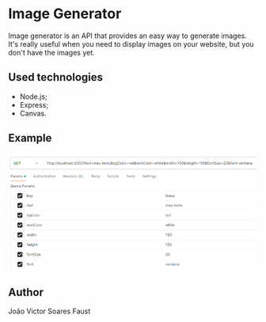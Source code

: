 # Image Generator

Image generator is an API that provides an easy way to generate images. It's
really useful when you need to display images on your website, but you don't have
the images yet.

## Used technologies

- Node.js;
- Express;
- Canvas.

## Example

![Api Call Example](./assets/api-call-example.png)

## Author

João Victor Soares Faust
